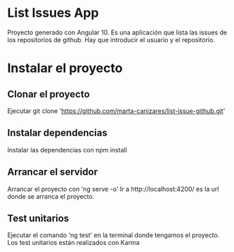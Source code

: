 # List Issues App

Proyecto generado con Angular 10. 
Es una aplicación que lista las issues de los repositorios de github. 
Hay que introducir el usuario y el repositorio.


# Instalar el proyecto

## Clonar el proyecto

Ejecutar git clone 'https://github.com/marta-canizares/list-issue-github.git'

## Instalar dependencias

Instalar las dependencias con npm install

## Arrancar el servidor

Arrancar el proyecto con 'ng serve -o'
Ir a http://localhost:4200/ es la url donde se arranca el proyecto.


## Test unitarios

Ejecutar el comando 'ng test' en la terminal donde tengamos el proyecto. Los test unitarios están realizados con Karma
